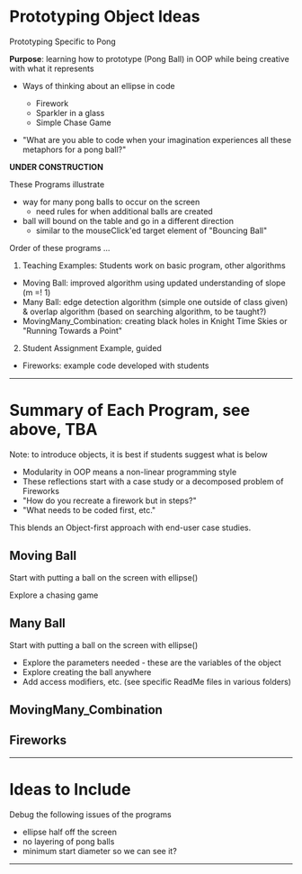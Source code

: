 # Prototyping Object Ideas
Prototyping Specific to Pong

**Purpose**: learning how to prototype (Pong Ball) in OOP while being creative with what it represents
- Ways of thinking about an ellipse in code
  - Firework
  - Sparkler in a glass
  - Simple Chase Game

- "What are you able to code when your imagination experiences all these metaphors for a pong ball?"

**UNDER CONSTRUCTION**

These Programs illustrate
- way for many pong balls to occur on the screen
  - need rules for when additional balls are created
- ball will bound on the table and go in a different direction
  - similar to the mouseClick'ed target element of "Bouncing Ball"

Order of these programs ...
1. Teaching Examples: Students work on basic program, other algorithms
- Moving Ball: improved algorithm using updated understanding of slope (m =! 1)
- Many Ball: edge detection algorithm (simple one outside of class given) & overlap algorithm (based on searching algorithm, to be taught?)
- MovingMany_Combination: creating black holes in Knight Time Skies or "Running Towards a Point"

2. Student Assignment Example, guided
- Fireworks: example code developed with students

---

# Summary of Each Program, see above, TBA

Note: to introduce objects, it is best if students suggest what is below
- Modularity in OOP means a non-linear programming style
- These reflections start with a case study or a decomposed problem of Fireworks
- "How do you recreate a firework but in steps?"
- "What needs to be coded first, etc."

This blends an Object-first approach with end-user case studies.

## Moving Ball

Start with putting a ball on the screen with ellipse()

Explore a chasing game

## Many Ball

Start with putting a ball on the screen with ellipse()
- Explore the parameters needed - these are the variables of the object
- Explore creating the ball anywhere
- Add access modifiers, etc. (see specific ReadMe files in various folders)

## MovingMany_Combination

## Fireworks

---

# Ideas to Include
Debug the following issues of the programs
- ellipse half off the screen
- no layering of pong balls
- minimum start diameter so we can see it?

---
